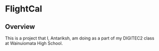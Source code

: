 # FlightCal

## Overview
This is a project that I, Antariksh, am doing as a part of my DIGITEC2 class at Wainuiomata High School.